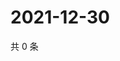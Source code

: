 # 2021-12-30

共 0 条

<!-- BEGIN WEIBO -->
<!-- 最后更新时间 Thu Dec 30 2021 02:17:21 GMT+0800 (China Standard Time) -->

<!-- END WEIBO -->
